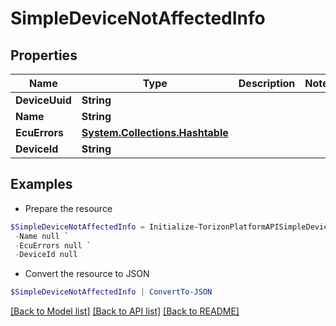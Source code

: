# SimpleDeviceNotAffectedInfo
## Properties

Name | Type | Description | Notes
------------ | ------------- | ------------- | -------------
**DeviceUuid** | **String** |  | 
**Name** | **String** |  | 
**EcuErrors** | [**System.Collections.Hashtable**](ErrorRepresentation.md) |  | 
**DeviceId** | **String** |  | 

## Examples

- Prepare the resource
```powershell
$SimpleDeviceNotAffectedInfo = Initialize-TorizonPlatformAPISimpleDeviceNotAffectedInfo  -DeviceUuid null `
 -Name null `
 -EcuErrors null `
 -DeviceId null
```

- Convert the resource to JSON
```powershell
$SimpleDeviceNotAffectedInfo | ConvertTo-JSON
```

[[Back to Model list]](../README.md#documentation-for-models) [[Back to API list]](../README.md#documentation-for-api-endpoints) [[Back to README]](../README.md)

